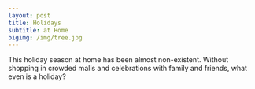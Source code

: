 ```yaml
---
layout: post
title: Holidays
subtitle: at Home
bigimg: /img/tree.jpg
---
```



This holiday season at home has been almost non-existent. 
Without shopping in crowded malls and celebrations with family and friends, what even is a holiday?
